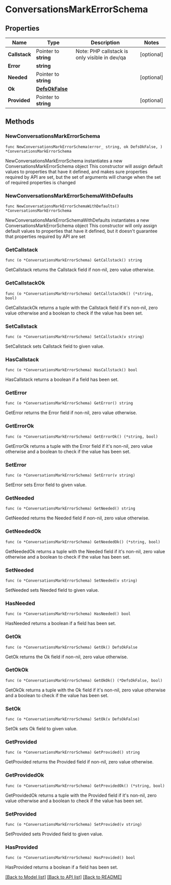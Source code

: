 # ConversationsMarkErrorSchema

## Properties

Name | Type | Description | Notes
------------ | ------------- | ------------- | -------------
**Callstack** | Pointer to **string** | Note: PHP callstack is only visible in dev/qa | [optional] 
**Error** | **string** |  | 
**Needed** | Pointer to **string** |  | [optional] 
**Ok** | [**DefsOkFalse**](DefsOkFalse.md) |  | 
**Provided** | Pointer to **string** |  | [optional] 

## Methods

### NewConversationsMarkErrorSchema

`func NewConversationsMarkErrorSchema(error_ string, ok DefsOkFalse, ) *ConversationsMarkErrorSchema`

NewConversationsMarkErrorSchema instantiates a new ConversationsMarkErrorSchema object
This constructor will assign default values to properties that have it defined,
and makes sure properties required by API are set, but the set of arguments
will change when the set of required properties is changed

### NewConversationsMarkErrorSchemaWithDefaults

`func NewConversationsMarkErrorSchemaWithDefaults() *ConversationsMarkErrorSchema`

NewConversationsMarkErrorSchemaWithDefaults instantiates a new ConversationsMarkErrorSchema object
This constructor will only assign default values to properties that have it defined,
but it doesn't guarantee that properties required by API are set

### GetCallstack

`func (o *ConversationsMarkErrorSchema) GetCallstack() string`

GetCallstack returns the Callstack field if non-nil, zero value otherwise.

### GetCallstackOk

`func (o *ConversationsMarkErrorSchema) GetCallstackOk() (*string, bool)`

GetCallstackOk returns a tuple with the Callstack field if it's non-nil, zero value otherwise
and a boolean to check if the value has been set.

### SetCallstack

`func (o *ConversationsMarkErrorSchema) SetCallstack(v string)`

SetCallstack sets Callstack field to given value.

### HasCallstack

`func (o *ConversationsMarkErrorSchema) HasCallstack() bool`

HasCallstack returns a boolean if a field has been set.

### GetError

`func (o *ConversationsMarkErrorSchema) GetError() string`

GetError returns the Error field if non-nil, zero value otherwise.

### GetErrorOk

`func (o *ConversationsMarkErrorSchema) GetErrorOk() (*string, bool)`

GetErrorOk returns a tuple with the Error field if it's non-nil, zero value otherwise
and a boolean to check if the value has been set.

### SetError

`func (o *ConversationsMarkErrorSchema) SetError(v string)`

SetError sets Error field to given value.


### GetNeeded

`func (o *ConversationsMarkErrorSchema) GetNeeded() string`

GetNeeded returns the Needed field if non-nil, zero value otherwise.

### GetNeededOk

`func (o *ConversationsMarkErrorSchema) GetNeededOk() (*string, bool)`

GetNeededOk returns a tuple with the Needed field if it's non-nil, zero value otherwise
and a boolean to check if the value has been set.

### SetNeeded

`func (o *ConversationsMarkErrorSchema) SetNeeded(v string)`

SetNeeded sets Needed field to given value.

### HasNeeded

`func (o *ConversationsMarkErrorSchema) HasNeeded() bool`

HasNeeded returns a boolean if a field has been set.

### GetOk

`func (o *ConversationsMarkErrorSchema) GetOk() DefsOkFalse`

GetOk returns the Ok field if non-nil, zero value otherwise.

### GetOkOk

`func (o *ConversationsMarkErrorSchema) GetOkOk() (*DefsOkFalse, bool)`

GetOkOk returns a tuple with the Ok field if it's non-nil, zero value otherwise
and a boolean to check if the value has been set.

### SetOk

`func (o *ConversationsMarkErrorSchema) SetOk(v DefsOkFalse)`

SetOk sets Ok field to given value.


### GetProvided

`func (o *ConversationsMarkErrorSchema) GetProvided() string`

GetProvided returns the Provided field if non-nil, zero value otherwise.

### GetProvidedOk

`func (o *ConversationsMarkErrorSchema) GetProvidedOk() (*string, bool)`

GetProvidedOk returns a tuple with the Provided field if it's non-nil, zero value otherwise
and a boolean to check if the value has been set.

### SetProvided

`func (o *ConversationsMarkErrorSchema) SetProvided(v string)`

SetProvided sets Provided field to given value.

### HasProvided

`func (o *ConversationsMarkErrorSchema) HasProvided() bool`

HasProvided returns a boolean if a field has been set.


[[Back to Model list]](../README.md#documentation-for-models) [[Back to API list]](../README.md#documentation-for-api-endpoints) [[Back to README]](../README.md)


